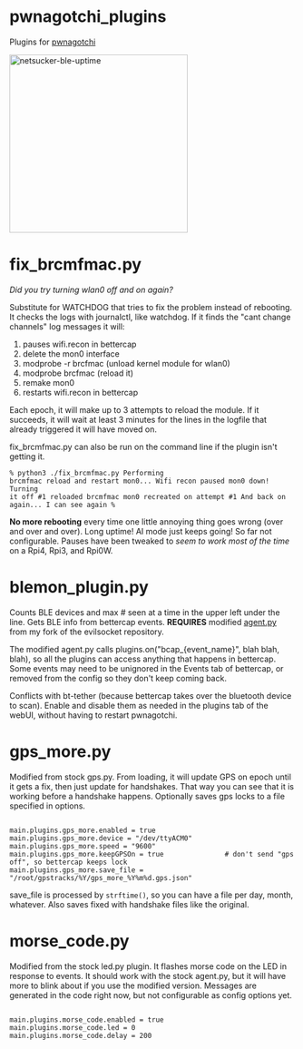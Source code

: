 # pwnagotchi_plugins

Plugins for <a href="https://github.com/evilsocket/pwnagotchi/releases/latest">pwnagotchi</a>

<img width="314" alt="netsucker-ble-uptime" src="https://user-images.githubusercontent.com/129890632/230241710-fd7047ce-89ac-4252-8812-4a51b3e6a2bc.png">

# fix_brcmfmac.py
<i>Did you try turning wlan0 off and on again?</i><p>

Substitute for WATCHDOG that tries to fix the problem instead of rebooting. It checks the logs
with journalctl, like watchdog. If it finds the "cant change channels" log messages it will:<p>

<ol>
<li>pauses wifi.recon in bettercap
<li>delete the mon0 interface
<li>modprobe -r brcfmac (unload kernel module for wlan0)
<li>modprobe brcfmac (reload it)
<li>remake mon0
<li> restarts wifi.recon in bettercap
</ol>

Each epoch, it will make up to 3 attempts to reload the module. If it succeeds, it will
wait at least 3 minutes for the lines in the logfile that already triggered it will have
moved on.<p>

fix_brcmfmac.py can also be run on the command line if the plugin isn't getting it.<p>
<code>% python3 ./fix_brcmfmac.py
  Performing brcmfmac reload and restart mon0...
  Wifi recon paused
  mon0 down!
  Turning it off #1
  reloaded brcmfmac
  mon0 recreated on attempt #1
  And back on again...
  I can see again
  %</code><p>

<b>No more rebooting</b> every time one little annoying thing goes wrong (over and over and over). Long uptime! AI mode
just keeps going! So far not configurable. Pauses have been tweaked to <i>seem to work most of the time</i>
on a Rpi4, Rpi3, and Rpi0W.

# blemon_plugin.py
Counts BLE devices and max # seen at a time in the upper left under the line. Gets BLE info from bettercap events.
<b>REQUIRES</b> modified <a href="https://github.com/Sniffleupagus/pwnagotchi-snflpgs/blob/master/pwnagotchi/agent.py">agent.py</a>
from my fork of the evilsocket repository.<p>

The modified agent.py calls plugins.on("bcap_{event_name}", blah blah, blah), so all the plugins can
access anything that happens in bettercap. Some events may need to be unignored in the Events tab of
bettercap, or removed from the config so they don't keep coming back.<p>

Conflicts with bt-tether (because bettercap takes over the bluetooth device to scan). Enable and disable them as
needed in the plugins tab of the webUI, without having to restart pwnagotchi.

# gps_more.py

Modified from stock gps.py. From loading, it will update GPS on epoch until it gets a fix, then just update for
handshakes. That way you can see that it is working before a handshake happens. Optionally saves gps locks to a file
specified in options.<p>


<code>
main.plugins.gps_more.enabled = true
main.plugins.gps_more.device = "/dev/ttyACM0"
main.plugins.gps_more.speed = "9600"
main.plugins.gps_more.keepGPSOn = true               # don't send "gps off", so bettercap keeps lock
main.plugins.gps_more.save_file = "/root/gpstracks/%Y/gps_more_%Y%m%d.gps.json"
</code>

save_file is processed by <code>strftime()</code>, so you can have a file per day, month, whatever. Also saves fixed with handshake
files like the original.


# morse_code.py

Modified from the stock led.py plugin. It flashes morse code on the LED in response to events. It should
work with the stock agent.py, but it will have more to blink about if you use the modified version. Messages
are generated in the code right now, but not configurable as config options yet. 

<code>
main.plugins.morse_code.enabled = true
main.plugins.morse_code.led = 0
main.plugins.morse_code.delay = 200
</code>
